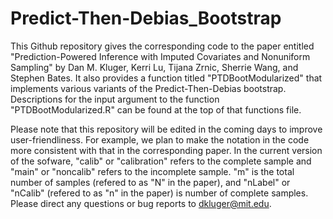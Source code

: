 # Predict-Then-Debias_Bootstrap

This Github repository gives the corresponding code to the paper entitled "Prediction-Powered Inference with Imputed Covariates and Nonuniform Sampling" by Dan M. Kluger, Kerri Lu, Tijana Zrnic, Sherrie Wang, and Stephen Bates. It also provides a function titled "PTDBootModularized" that implements various variants of the Predict-Then-Debias bootstrap. Descriptions for the input argument to the function "PTDBootModularized.R" can be found at the top of that functions file.

Please note that this repository will be edited in the coming days to improve user-friendliness. For example, we plan to make the notation in the code more consistent with that in the corresponding paper. In the current version of the sofware, "calib" or "calibration" refers to the complete sample and "main" or "noncalib" refers to the incomplete sample. "m" is the total number of samples (refered to as "N" in the paper), and "nLabel" or "nCalib" (refered to as "n" in the paper) is number of complete samples. Please direct any questions or bug reports to dkluger@mit.edu. 
